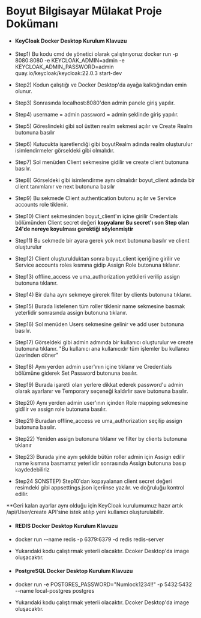 # Boyut Bilgisayar Mülakat Proje Dokümanı

- #### KeyCloak Docker Desktop Kurulum Klavuzu

- Step1) Bu kodu cmd de yönetici olarak çalıştırıyoruz docker run -p 8080:8080 -e KEYCLOAK_ADMIN=admin -e KEYCLOAK_ADMIN_PASSWORD=admin quay.io/keycloak/keycloak:22.0.3 start-dev

- Step2) Kodun çalıştığı ve Docker Desktop'da ayağa kalktığından emin olunur.

- Step3) Sonrasında localhost:8080'den admin panele giriş yapılır.

- Step4) username = admin password = admin şeklinde giriş yapılır.

- Step5) Göreslindeki gibi sol üstten realm sekmesi açılır ve Create Realm butonuna basılır

- Step6) Kutucukta işaretlendiği gibi boyutRealm adında realm oluşturulur isimlendirmeler görseldeki gibi olmalıdır.

- Step7) Sol menüden Client sekmesine gidilir ve create client butonuna basılır.

- Step8) Görseldeki gibi isimlendirme aynı olmalıdır boyut_client adında bir client tanımlanır ve next butonuna basılır

- Step9) Bu sekmede Client authentication butonu açılır ve Service accounts role tiklenir.

- Step10) Client sekmesinden boyut_client'ın içine girilir Credentials bölümünden Client secret değeri **kopyalanır Bu secret'ı son Step olan 24'de nereye koyulması gerektiği söylenmiştir**

- Step11) Bu sekmede bir ayara gerek yok next butonuna basılır ve client oluşturulur

- Step12) Client oluşturulduktan sonra boyut_client içeriğine girilir ve Service accounts roles kısmına gidip Assign Role butonuna tıklanır.

- Step13) offline_access ve uma_authorization yetkileri verilip assign butonuna tıklanır.

- Step14) Bir daha aynı sekmeye girerek fliter by clients butonuna tıklanır.

- Step15) Burada listelenen tüm roller tiklenir name sekmesine basmak yeterlidir sonrasında assign butonuna tıklanır.

- Step16) Sol menüden Users sekmesine gelinir ve add user butonuna basılır.

- Step17) Görseldeki gibi admin admında bir kullanıcı oluşturulur ve create butonuna tıklanır. "Bu kullanıcı ana kullanıcıdır tüm işlemler bu kullanıcı üzerinden döner"

- Step18) Aynı yerden admin user'ının içine tıklanır ve Credentials bölümüne giderek Set Password butonuna basılır.

- Step19) Burada işaretli olan yerlere dikkat ederek password'u admin olarak ayarlanır ve Temporary seçeneği kaldırlır save butonuna basılır.

- Step20) Aynı yerden admin user'ının içinden Role mapping sekmesine gidilir ve assign role butonuna basılır.

- Step21) Buradan offline_access ve uma_authorization seçilip assign butonuna basılır.

- Step22) Yeniden assign butonuna tıklanır ve filter by clients butonuna tıklanır

- Step23) Burada yine aynı şekilde bütün roller admin için Assign edilir name kısmına basmamız yeterlidir sonrasında Assign butonuna basıp kaydedebiliriz

- Step24 SONSTEP) Step10'dan kopayalanan client secret değeri resimdeki gibi appsettings.json içeriinse yazılır. ve doğruluğu kontrol edilir.

**Geri kalan ayarlar aynı olduğu için KeyCloak kurulumumuz hazır artık /api/User/create API'sine istek atılıp yeni kullanıcı oluşturulabilir.

- #### REDIS Docker Desktop Kurulum Klavuzu

- docker run --name redis  -p 6379:6379  -d redis redis-server

- Yukarıdaki kodu çalıştırmak yeterli olacaktır. Dcoker Desktop'da image oluşacaktır.
  
- #### PostgreSQL Docker Desktop Kurulum  Klavuzu

- docker run -e POSTGRES_PASSWORD="Numlock1234!!" -p 5432:5432 --name local-postgres postgres

- Yukarıdaki kodu çalıştırmak yeterli olacaktır. Dcoker Desktop'da image oluşacaktır.

